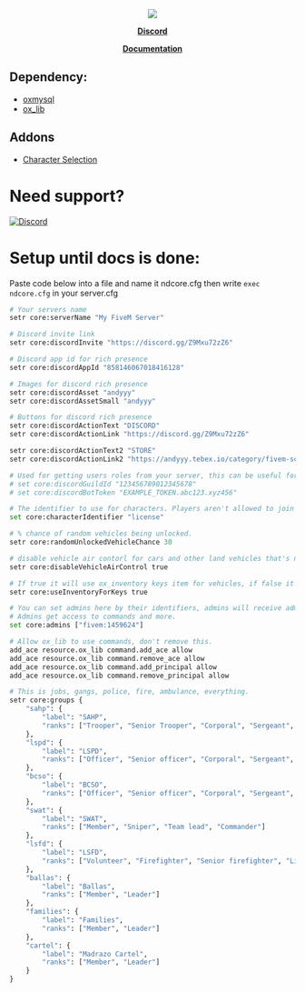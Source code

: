<p  align="center">
  <img src="https://user-images.githubusercontent.com/86536434/193703880-5cb7deef-af37-42cc-8df2-b13332afee67.png" />
</p>

<p align='center'><b><a href="https://discord.gg/andys-development-857672921912836116">Discord</a></b>

<p align='center'><b><a href="https://ndfw.gitbook.io/nd-framework/">Documentation</a></b>

## Dependency:
* [oxmysql](https://github.com/overextended/oxmysql/releases)
* [ox_lib](https://github.com/overextended/ox_lib/releases)

## Addons
* [Character Selection](https://github.com/ND-Framework/ND_Characters/tree/wip-v2)

# Need support?
[![Discord](https://discordapp.com/api/guilds/857672921912836116/widget.png?style=banner3)](https://discord.gg/Z9Mxu72zZ6)

# Setup until docs is done:
Paste code below into a file and name it ndcore.cfg then write `exec ndcore.cfg` in your server.cfg
```py
# Your servers name
setr core:serverName "My FiveM Server"

# Discord invite link
setr core:discordInvite "https://discord.gg/Z9Mxu72zZ6"

# Discord app id for rich presence
setr core:discordAppId "858146067018416128"

# Images for discord rich presence
setr core:discordAsset "andyyy"
setr core:discordAssetSmall "andyyy"

# Buttons for discord rich presence
setr core:discordActionText "DISCORD"
setr core:discordActionLink "https://discord.gg/Z9Mxu72zZ6"

setr core:discordActionText2 "STORE"
setr core:discordActionLink2 "https://andyyy.tebex.io/category/fivem-scripts"

# Used for getting users roles from your server, this can be useful for discord based scripts, if you don't add then it won't be used.
# set core:discordGuildId "123456789012345678"
# set core:discordBotToken "EXAMPLE_TOKEN.abc123.xyz456"

# The identifier to use for characters. Players aren't allowed to join without it, license is good don't change unless you know what you're doing.
set core:characterIdentifier "license"

# % chance of random vehicles being unlocked.
setr core:randomUnlockedVehicleChance 30

# disable vehicle air contorl for cars and other land vehicles that's not supposed to do flips in air.
setr core:disableVehicleAirControl true

# If true it will use ox_inventory keys item for vehicles, if false it will use a keybind.
setr core:useInventoryForKeys true

# You can set admins here by their identifiers, admins will receive admin group in core and have access to group.admin ace perms.
# Admins get access to commands and more.
set core:admins ["fivem:1459624"]

# Allow ox_lib to use commands, don't remove this.
add_ace resource.ox_lib command.add_ace allow
add_ace resource.ox_lib command.remove_ace allow
add_ace resource.ox_lib command.add_principal allow
add_ace resource.ox_lib command.remove_principal allow

# This is jobs, gangs, police, fire, ambulance, everything.
setr core:groups {
    "sahp": {
        "label": "SAHP",
        "ranks": ["Trooper", "Senior Trooper", "Corporal", "Sergeant", "Lieutenant", "Chief"]
    },
    "lspd": {
        "label": "LSPD",
        "ranks": ["Officer", "Senior officer", "Corporal", "Sergeant", "Lieutenant", "Chief"]
    },
    "bcso": {
        "label": "BCSO",
        "ranks": ["Officer", "Senior officer", "Corporal", "Sergeant", "Lieutenant", "Chief"]
    },
    "swat": {
        "label": "SWAT",
        "ranks": ["Member", "Sniper", "Team lead", "Commander"]
    },
    "lsfd": {
        "label": "LSFD",
        "ranks": ["Volunteer", "Firefighter", "Senior firefighter", "Lieutenant", "Fire Chief"]
    },
    "ballas": {
        "label": "Ballas",
        "ranks": ["Member", "Leader"]
    },
    "families": {
        "label": "Families",
        "ranks": ["Member", "Leader"]
    },
    "cartel": {
        "label": "Madrazo Cartel",
        "ranks": ["Member", "Leader"]
    }
}
```
